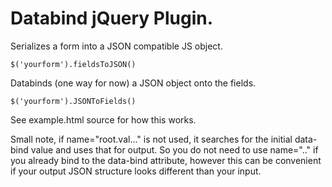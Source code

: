 # Databind jQuery Plugin.

Serializes a form into a JSON compatible JS object.

`$('yourform').fieldsToJSON()`

Databinds (one way for now) a JSON object onto the fields.

`$('yourform').JSONToFields()`

See example.html source for how this works.

Small note, if name="root.val..." is not used, it searches for the initial data-bind value and uses that for output. So you do not need to use name=".." if you already bind to the
data-bind attribute, however this can be convenient if  your output JSON structure looks different than your input.